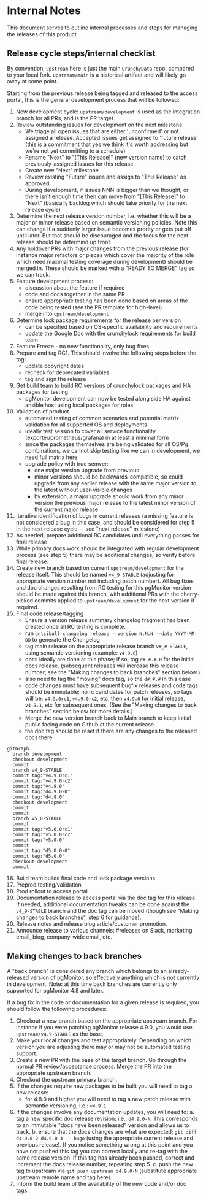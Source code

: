 # Internal Notes

This document serves to outline internal processes and steps for managing the releases of this product

## Release cycle steps/internal checklist

By convention, `upstream` here is just the main `CrunchyData` repo, compared to your local fork. `upstream/main` is a historical artifact and will likely go away at some point.

Starting from the previous release being tagged and released to the access portal, this is the general development process that will be followed:

1. New development cycle: `upstream/development` is used as the integration branch for all PRs, and is the PR target.
2. Review outstanding issues for development on the next milestone.
   - We triage all open issues that are either 'unconfirmed' or not assigned a release. Accepted issues get assigned to 'future release' (this is a commitment that yes we think it's worth addressing but we're not yet committing to a schedule)
   - Rename "Next" to "[This Release]" (new version name) to catch previously-assigned issues for this release
   - Create new "Next" milestone
   - Review existing "Future" issues and assign to "This Release" as approved
   - During development, if issues NNN is bigger than we thought, or there isn't enough time then can move from "[This Release]" to "Next" (basically backlog which should take priority for the next release cycle)
3. Determine the next release version number, i.e. whether this will be a major or minor release based on semantic versioning policies. Note this can change if a suddenly larger issue becomes prority or gets put off until later. But that should be discouraged and the focus for the next release should be determind up front.
4. Any holdover PRs with major changes from the previous release (for instance major refactors or pieces which cover the majority of the role which need maximal testing coverage during development) should be merged in.  These should be marked with a "READY TO MERGE" tag so we can track.
5. Feature development process:
   - discussion about the feature if required
   - code and docs together in the same PR
   - ensure appropriate testing has been done based on areas of the code being tested (see the PR template for high-level)
   - merge into `upstream/development`
6. Determine lock package requirements for the release per version
   - can be specified based on OS-specific availability and requirements
   - update the Google Doc with the crunchylock requirements for build team
7. Feature Freeze - no new functionality, only bug fixes
8. Prepare and tag RC1. This should involve the following steps before the tag:
   - update copyright dates
   - recheck for deprecated variables
   - tag and sign the release
9. Get build team to build RC versions of crunchylock packages and HA packages for testing
    - pgMonitor development can now be tested along side HA against ansible host using local packages for roles
10. Validation of product
    - automated testing of common scenarios and potential matrix validation for all supported OS and deployments
    - ideally test session to cover all service functionality (exporter/prometheus/grafana) in at least a minimal form
    - since the packages themselves are being validated for all OS/Pg combinations, we cannot skip testing like we can in development, we need full matrix here
    - upgrade policy with true semver:
      - one major version upgrade from previous
      - minor versions should be backwards-compatible, so could upgrade from any earlier release with the same major version to the latest without user-visible changes
      - by extension, a major upgrade should work from any minor version the previous major release to the latest minor version of the current major release
11. Iterative identification of bugs in current releases (a missing feature is not considered a bug in this case, and should be considered for step 5 in the next release cycle -- see "next release" milestone)
12. As needed, prepare additional RC candidates until everything passes for final release
13. While primary docs work should be integrated with regular development process (see step 5) there may be additional changes, so verify before final release.
14. Create new branch based on current `upstream/development` for the release itself.  This should be named `v4_9-STABLE` (adjusting for appropriate version number not including patch number). All bug fixes and doc changes resulting from RC testing for this pgMonitor version should be made against this branch, with additional PRs with the cherry-picked commits applied to `upstream/development` for the next version if required.
15. Final code release/tagging
    - Ensure a version release summary changelog fragment has been created once all RC testing is complete.
    - run `antsibull-changelog release --version N.N.N --date YYYY-MM-DD` to generate the Changelog
    - tag main release on the appropriate release branch `v#_#-STABLE`, using semantic versioning (example: `v4.9.0`)
    - docs ideally are done at this phase; if so, tag `d#.#.#-0` for the initial docs release. (subsequent releases will increase this release number; see the "Making changes to back branches" section below.)
    - also need to tag the "moving" docs tag, so the `d#.#.#` in this case
    - code changes must have subsequent bugfix releases and code tags should be immutable; no rc candidates for patch releases, so tags will be: `v4.9.0rc1`, `v4.9.0rc2`, etc, then `v4.9.0` for initial release, `v4.9.1`, etc for subsequent ones. (See the "Making changes to back branches" section below for more details.)
    - Merge the new version branch back to Main branch to keep initial public facing code on Github at the current release
    - the doc tag should be reset if there are any changes to the released docs there
```mermaid
gitGraph
  branch development
  checkout development
  commit
  branch v4_9-STABLE
  commit tag:"v4.9.0rc1"
  commit tag:"v4.9.0rc2"
  commit tag:"v4.9.0"
  commit tag:"d4.9.0-0"
  commit tag:"d4.9.0"
  checkout development
  commit
  commit
  branch v5_0-STABLE
  commit
  commit tag:"v5.0.0rc1"
  commit tag:"v5.0.0rc2"
  commit tag:"v5.0.0"
  commit
  commit tag:"d5.0.0-0"
  commit tag:"d5.0.0"
  checkout development
  commit
```
16. Build team builds final code and lock package versions 
17. Preprod testing/validation
18. Prod rollout to access portal
19. Documentation release to access portal via the doc tag for this release.  If needed, additional documentation tweaks can be done against the `v4_9-STABLE` branch and the doc tag can be moved (though see "Making changes to back branches", step 6 for guidance).
20. Release notes and release blog article/customer promotion.
21. Announce release to various channels: #releases on Slack, marketing email, blog, company-wide email, etc.

## Making changes to back branches

A "back branch" is considered any branch which belongs to an already-released version of pgMonitor, so effectively anything which is not currently in development.  Note: at this time back branches are currently only supported for pgMonitor 4.8 and later.

If a bug fix in the code or documentation for a given release is required, you should follow the following procedures:

1. Checkout a new branch based on the appropriate upstream branch.  For instance if you were patching pgMonitor release 4.9.0, you would use `upstream/v4.9-STABLE` as the base.
2. Make your local changes and test appropriately.  Depending on which version you are adjusting there may or may not be automated testing support.
3. Create a new PR with the base of the target branch. Go through the normal PR review/acceptance process.  Merge the PR into the appropriate upstream branch.
4. Checkout the upstream primary branch.
5. If the changes require new packages to be built you will need to tag a new release:
   - for 4.8.0 and higher you will need to tag a new patch release with semantic versioning; i.e.: `v4.9.1`
6. If the changes involve any documentation updates, you will need to:
   a. tag a new specific doc release revision; i.e., `d4.9.0-N`. This corresponds to an immutable "docs have been released" version and allows us to track.
   b. ensure that the docs changes are what are expected; `git diff d4.9.0-2 d4.9.0-3 -- hugo` (using the appropriate current release and previous release).  If you notice something wrong at this point and you have not pushed this tag you can correct locally and re-tag with the same release version.  If this tag has already been pushed, correct and increment the docs release number, repeating step 5.
   c. push the new tag to upstream via `git push upstream d4.9.0-N` (substitute appropriate upstream remote name and tag here). 
7. Inform the build team of the availability of the new code and/or doc tags.
